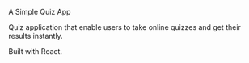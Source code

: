 A Simple Quiz App

Quiz application that enable users to take online quizzes and get their results instantly.

Built with React.
